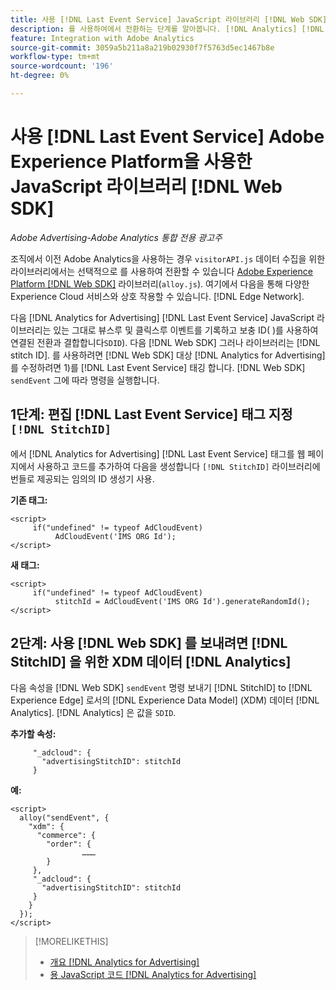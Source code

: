 ```yaml
---
title: 사용 [!DNL Last Event Service] JavaScript 라이브러리 [!DNL Web SDK]
description: 를 사용하여에서 전환하는 단계를 알아봅니다. [!DNL Analytics] [!DNL visitorAPI] 라이브러리 [!DNL Experience Platform] [!DNL Web SDK] 라이브러리 [!DNL Analytics for Advertising] 구현 을 참조하십시오.
feature: Integration with Adobe Analytics
source-git-commit: 3059a5b211a8a219b02930f7f5763d5ec1467b8e
workflow-type: tm+mt
source-wordcount: '196'
ht-degree: 0%

---
```


# 사용 [!DNL Last Event Service] Adobe Experience Platform을 사용한 JavaScript 라이브러리 [!DNL Web SDK]

*Adobe Advertising-Adobe Analytics 통합 전용 광고주*

조직에서 이전 Adobe Analytics을 사용하는 경우 `visitorAPI.js` 데이터 수집을 위한 라이브러리에서는 선택적으로 를 사용하여 전환할 수 있습니다 [Adobe Experience Platform [!DNL Web SDK]](https://experienceleague.adobe.com/docs/experience-platform/edge/home.html) 라이브러리(`alloy.js`). 여기에서 다음을 통해 다양한 Experience Cloud 서비스와 상호 작용할 수 있습니다. [!DNL Edge Network].

다음 [!DNL Analytics for Advertising] [!DNL Last Event Service] JavaScript 라이브러리는 있는 그대로 뷰스루 및 클릭스루 이벤트를 기록하고 보충 ID( )를 사용하여 연결된 전환과 결합합니다`SDID`). 다음 [!DNL Web SDK] 그러나 라이브러리는 [!DNL stitch ID]. 를 사용하려면 [!DNL Web SDK] 대상 [!DNL Analytics for Advertising]를 수정하려면 1)를 [!DNL Last Event Service] 태깅 합니다. [!DNL Web SDK] `sendEvent` 그에 따라 명령을 실행합니다.

## 1단계: 편집 [!DNL Last Event Service] 태그 지정 `[!DNL StitchID]`

에서 [!DNL Analytics for Advertising] [!DNL Last Event Service] 태그를 웹 페이지에서 사용하고 코드를 추가하여 다음을 생성합니다 `[!DNL StitchID]` 라이브러리에 번들로 제공되는 임의의 ID 생성기 사용.

**기존 태그:**

```
<script>
     if("undefined" != typeof AdCloudEvent) 
          AdCloudEvent('IMS ORG Id');
</script>
```

**새 태그:**

```
<script>
     if("undefined" != typeof AdCloudEvent) 
          stitchId = AdCloudEvent('IMS ORG Id').generateRandomId();
</script>
```

## 2단계: 사용 [!DNL Web SDK] 를 보내려면 [!DNL StitchID] 을 위한 XDM 데이터 [!DNL Analytics]

다음 속성을 [!DNL Web SDK] `sendEvent` 명령 보내기 [!DNL StitchID] to [!DNL Experience Edge] 로서의 [!DNL Experience Data Model] (XDM) 데이터 [!DNL Analytics].<!-- The library will send the StitchID to [!DNL Experience Edge] as `[_adcloud.advertisingStitchID](https://github.com/adobe/xdm/blob/master/docs/reference/adobe/experience/adcloud/stitch.schema.md)`. --> [!DNL Analytics] 은 값을 `SDID`.

**추가할 속성:**

```
     "_adcloud": {
       "advertisingStitchID": stitchId
     }
```

**예:**

```
<script>
  alloy("sendEvent", {
    "xdm": {
      "commerce": {
        "order": {
                ………
        }
     },
     "_adcloud": {
       "advertisingStitchID": stitchId
     }
    }
  });
</script>
```

>[!MORELIKETHIS]
>
>* [개요 [!DNL Analytics for Advertising]](overview.md)
>* [용 JavaScript 코드 [!DNL Analytics for Advertising]](/help/integrations/analytics/javascript.md)

